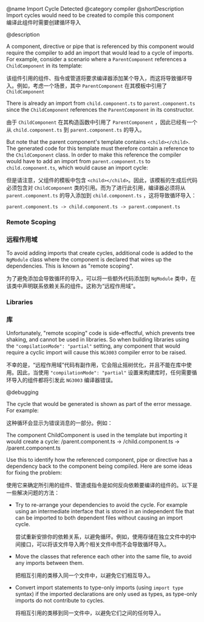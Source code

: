 @name Import Cycle Detected
@category compiler
@shortDescription Import cycles would need to be created to compile this component
<br/>
编译此组件时需要创建循环导入

@description

A component, directive or pipe that is referenced by this component would require the compiler
to add an import that would lead to a cycle of imports.  For example, consider a scenario where
a `ParentComponent` references a `ChildComponent` in its template:

该组件引用的组件、指令或管道将要求编译器添加某个导入，而这将导致循环导入。例如，考虑一个场景，其中 `ParentComponent` 在其模板中引用了 `ChildComponent`

<code-example path="errors/cyclic-imports/parent.component.ts" header="parent.component.ts"></code-example>

<code-example path="errors/cyclic-imports/child.component.ts" header="child.component.ts"></code-example>

There is already an import from `child.component.ts` to `parent.component.ts` since the `ChildComponent`
references the `ParentComponent` in its constructor.

由于 `ChildComponent` 在其构造函数中引用了 `ParentComponent` ，因此已经有一个从 `child.component.ts` 到 `parent.component.ts` 的导入。

But note that the parent component's template contains `<child></child>`. The generated code for this
template must therefore contain a reference to the `ChildComponent` class. In order to make this reference
the compiler would have to add an import from `parent.component.ts` to `child.component.ts`, which would
cause an import cycle:

但是请注意，父组件的模板中包含 `<child></child>`。因此，该模板的生成后代码必须包含对 `ChildComponent` 类的引用。而为了进行此引用，编译器必须将从 `parent.component.ts` 的导入添加到 `child.component.ts` ，这将导致循环导入：

```
parent.component.ts -> child.component.ts -> parent.component.ts
```

### Remote Scoping

### 远程作用域

To avoid adding imports that create cycles, additional code is added to the `NgModule` class where
the component is declared that wires up the dependencies. This is known as "remote scoping".

为了避免添加会导致循环的导入，可以将一些额外代码添加到 `NgModule` 类中，在该类中声明联系依赖关系的组件。这称为“远程作用域”。

### Libraries

### 库

Unfortunately, "remote scoping" code is side-effectful, which prevents tree shaking, and cannot
be used in libraries. So when building libraries using the `"compilationMode": "partial"` setting,
any component that would require a cyclic import will cause this `NG3003` compiler error to be raised.

不幸的是，“远程作用域”代码有副作用，它会阻止摇树优化，并且不能在库中使用。因此，当使用 `"compilationMode": "partial"` 设置来构建库时，任何需要循环导入的组件都将引发此 `NG3003` 编译器错误。

@debugging

The cycle that would be generated is shown as part of the error message. For example:

这种循环会显示为错误消息的一部分。例如：

<code-example hideCopy="true">
<span class="nocode">The component ChildComponent is used in the template but importing it would create a cycle:
/parent.component.ts -> /child.component.ts -> /parent.component.ts</span>
</code-example>

Use this to identify how the referenced component, pipe or directive has a dependency back to the
component being compiled. Here are some ideas for fixing the problem:

使用它来确定所引用的组件、管道或指令是如何反向依赖要编译的组件的。以下是一些解决问题的方法：

* Try to re-arrange your dependencies to avoid the cycle. For example using an intermediate interface
  that is stored in an independent file that can be imported to both dependent files without
  causing an import cycle.

  尝试重新安排你的依赖关系，以避免循环。例如，使用存储在独立文件中的中间接口，可以将该文件导入两个相关文件中而不会导致循环导入。

* Move the classes that reference each other into the same file, to avoid any imports between them.

  把相互引用的类移入同一个文件中，以避免它们相互导入。

* Convert import statements to type-only imports (using `import type` syntax) if the imported declarations
  are only used as types, as type-only imports do not contribute to cycles.

    将相互引用的类移到同一文件中，以避免它们之间的任何导入。
